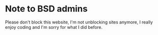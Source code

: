 # Note to BSD admins
Please don't block this website, I'm not unblocking sites anymore, I really enjoy coding and I'm sorry for what I did before.
